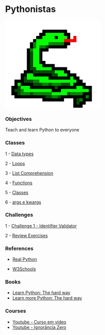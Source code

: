 # Pythonistas
![Alt Text](/images/python.gif)

### Objectives

Teach and learn Python to everyone

### Classes

1 - [Data types](/classes/data_types.ipynb)

2 - [Loops](/classes/loops.ipynb)

3 - [List Comprehension](/classes/list_comprehension.ipynb)

4 - [Functions](/classes/functions.ipynb)

5 - [Classes](/classes/class.ipynb)

6 - [args e kwargs](/classes/non_positional_args)


### Challenges

1 -  [Challenge 1 - Identifier Validator](challenges/challenge_1.ipynb)

2 - [Review Exercises](challenges/review_exercises.md)

### References 

- [Real Python](https://realpython.com/)

- [W3Schools](https://www.w3schools.com/python/default.asp)

### Books

- [Learn Python: The hard way](http://31.42.184.140/main/2202000/b06f844f416aaee94a19dca4730d66bb/%28Zed%20Shaw%E2%80%99s%20Hard%20Way%20Series%29%20Zed%20A.%20Shaw%20-%20Learn%20Python%203%20the%20Hard%20Way_%20A%20Very%20Simple%20Introduction%20to%20the%20Terrifyingly%20Beautiful%20World%20of%20Computers%20and%20Code-Addison-Wesley%20Professional%20%282017%29.pdf)
- [Learn more Python: The hard way](http://31.42.184.140/main/2762000/5c39d11e8bdee52f84e0f4a55b55f30d/%28Zed%20Shaw%27s%20hard%20way%20series%29%20Shaw%2C%20Zed%20A%20-%20Learn%20more%20Python%20the%20hard%20way_%20the%20next%20step%20for%20new%20Python%20programmers-Addison-Wesley%20%282018%29.pdf)

### Courses

- [Youtube - Curso em video](https://youtu.be/S9uPNppGsGo)
- [Youtube - Ignorância Zero](https://www.youtube.com/watch?v=lJjR906426o&list=PLfCKf0-awunOu2WyLe2pSD2fXUo795xRe)

